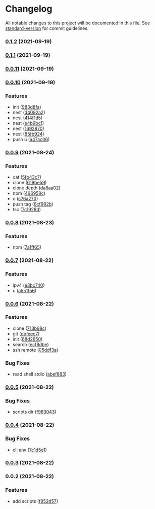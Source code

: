 # Changelog

All notable changes to this project will be documented in this file. See [standard-version](https://github.com/conventional-changelog/standard-version) for commit guidelines.

### [0.1.2](https://github.com/Saber2pr/sa/compare/v0.1.1...v0.1.2) (2021-09-19)

### [0.1.1](https://github.com/Saber2pr/sa/compare/v0.0.11...v0.1.1) (2021-09-19)

### [0.0.11](https://github.com/Saber2pr/sa/compare/v0.0.10...v0.0.11) (2021-09-19)

### [0.0.10](https://github.com/Saber2pr/sa/compare/v0.0.9...v0.0.10) (2021-09-19)


### Features

* init ([983d8fa](https://github.com/Saber2pr/sa/commit/983d8fa4611b4c732edb64224ef6a377bfc28044))
* nest ([d4092a2](https://github.com/Saber2pr/sa/commit/d4092a2398137af8d29350655b0d2349c1c085d8))
* nest ([414f1d5](https://github.com/Saber2pr/sa/commit/414f1d5c5be71bfbe9c65f3582ce078b35a8d0ea))
* nest ([e4b9bc1](https://github.com/Saber2pr/sa/commit/e4b9bc1192f65557d63dbdff0398d1b5a387af80))
* nest ([1692870](https://github.com/Saber2pr/sa/commit/16928705f321b28418a0d3d992406ffa91152a18))
* nest ([85fb924](https://github.com/Saber2pr/sa/commit/85fb924c9167083feb9aa5c57a2a926e96dabcaf))
* push u ([a47ac06](https://github.com/Saber2pr/sa/commit/a47ac06138f7f580ce1a6027f46540f5bef6b9f3))

### [0.0.9](https://github.com/Saber2pr/sa/compare/v0.0.8...v0.0.9) (2021-08-24)


### Features

* cat ([5fb43c7](https://github.com/Saber2pr/sa/commit/5fb43c7d2e1c6f2a23da6ec3994c52ed970b1497))
* clone ([619be59](https://github.com/Saber2pr/sa/commit/619be590d69d66ea9256689331877a027acc7155))
* clone depth ([da8aa02](https://github.com/Saber2pr/sa/commit/da8aa0299a1a76b8c12178df91f796382de61a2c))
* npm ([496958c](https://github.com/Saber2pr/sa/commit/496958cda5e5e4f8a9f601767a58c2a3d763ea80))
* o ([c76a270](https://github.com/Saber2pr/sa/commit/c76a270959a984a7f21d815186af93f5661c1a78))
* push tag ([6cf992b](https://github.com/Saber2pr/sa/commit/6cf992b62052d2cef4131eea96fe00c7a234154c))
* tsc ([7c1928d](https://github.com/Saber2pr/sa/commit/7c1928dd2cba68d716e0b9f9d22b459f3c1517d6))

### [0.0.8](https://github.com/Saber2pr/sa/compare/v0.0.7...v0.0.8) (2021-08-23)


### Features

* npm ([7a1ff65](https://github.com/Saber2pr/sa/commit/7a1ff6593d0429a584485053061d7b12fd21ebc0))

### [0.0.7](https://github.com/Saber2pr/sa/compare/v0.0.6...v0.0.7) (2021-08-22)


### Features

* ipv4 ([e3bc740](https://github.com/Saber2pr/sa/commit/e3bc7403c776525d54e470e928b34c12cde617ab))
* u ([a551f56](https://github.com/Saber2pr/sa/commit/a551f56ed71b6484b5a067bd55814c1ae4617b1a))

### [0.0.6](https://github.com/Saber2pr/sa/compare/v0.0.5...v0.0.6) (2021-08-22)


### Features

* clone ([713b98c](https://github.com/Saber2pr/sa/commit/713b98c98a1f265c70917fd246bd96d241dccd66))
* git ([dbfeec7](https://github.com/Saber2pr/sa/commit/dbfeec7680c88a295223ffc9c7c06d2576aad8a9))
* init ([68d2650](https://github.com/Saber2pr/sa/commit/68d2650c0c9ce4555db33368ae2f812d7b78c14f))
* search ([ecf8dbe](https://github.com/Saber2pr/sa/commit/ecf8dbe3fdd76a1a6b8faeedf15da80fa5b7b23f))
* ssh remote ([05ddf3a](https://github.com/Saber2pr/sa/commit/05ddf3ae71be2b27e00c3575e15730ac089f690c))


### Bug Fixes

* read shell stdio ([abef883](https://github.com/Saber2pr/sa/commit/abef883f0c4589e1222dc16255fbadbedd4d9dec))

### [0.0.5](https://github.com/Saber2pr/sa/compare/v0.0.4...v0.0.5) (2021-08-22)


### Bug Fixes

* scripts dir ([f983043](https://github.com/Saber2pr/sa/commit/f983043947fea48c67af44046a4d3947040625f0))

### [0.0.4](https://github.com/Saber2pr/sa/compare/v0.0.3...v0.0.4) (2021-08-22)


### Bug Fixes

* cli env ([7c1d5e1](https://github.com/Saber2pr/sa/commit/7c1d5e178f0e4aab8420432ac015c5523dff2b14))

### [0.0.3](https://github.com/Saber2pr/sa/compare/v0.0.2...v0.0.3) (2021-08-22)

### 0.0.2 (2021-08-22)


### Features

* add scripts ([f852d57](https://github.com/Saber2pr/sa/commit/f852d57f49d87bafb93119c5e27444c38a0e9b52))
